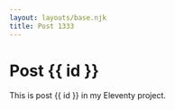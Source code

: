 ```yaml
---
layout: layouts/base.njk
title: Post 1333
---
```


# Post {{ id }}

This is post {{ id }} in my Eleventy project.
